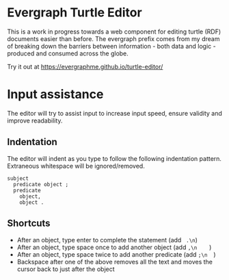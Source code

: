 # Evergraph Turtle Editor

This is a work in progress towards a web component for editing turtle (RDF) documents easier than before. The evergraph prefix comes from my dream of breaking down the barriers between information - both data and logic - produced and consumed across the globe.

Try it out at https://evergraphme.github.io/turtle-editor/

# Input assistance

The editor will try to assist input to increase input speed, ensure validity and improve readability.

## Indentation

The editor will indent as you type to follow the following indentation pattern. Extraneous whitespace will be ignored/removed.

```
subject
  predicate object ;
  predicate
    object,
    object .
```
## Shortcuts

* After an object, type enter to complete the statement (add ` .\n`)
* After an object, type space once to add another object (add `,\n    `)
* After an object, type space twice to add another predicate (add `;\n  `)
* Backspace after one of the above removes all the text and moves the cursor back to just after the object
